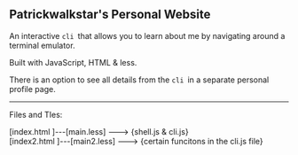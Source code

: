 ## Patrickwalkstar's Personal Website

An interactive `cli `that allows you to learn about me by navigating around a terminal emulator.

Built with JavaScript, HTML & less.

There is an option to see all details from the  `cli `in a separate personal profile page.

---
Files and TIes:

[index.html ]---[main.less] ---> {shell.js & cli.js}  
[index2.html ]---[main2.less] ---> {certain funcitons in the cli.js file}
